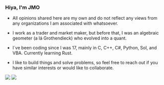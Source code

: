 
### Hiya, I'm JMO 

- All opinions shared here are my own and do not reflect any views from any organizations I am associated with whatsoever.

- I work as a trader and market maker, but before that, I was an algebraic geometer (a lá Grothendieck) who evolved into a quant.

- I´ve been coding since I was 17, mainly in C, C++, C#, Python, Sol, and VBA. Currently learning Rust. 

- I like to build things and solve problems, so feel free to reach out if you have similar interests or would like to collaborate. 
  
![](https://img.shields.io/github/stars/0xjepsen?style=social)
![](https://visitor-badge.laobi.icu/badge?page_id=0xjepsen)
